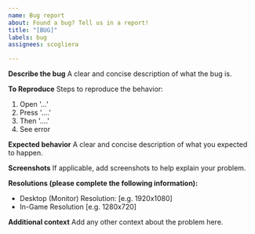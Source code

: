 ```yaml
---
name: Bug report
about: Found a bug? Tell us in a report!
title: "[BUG]"
labels: bug
assignees: scogliera

---
```


**Describe the bug**
A clear and concise description of what the bug is.

**To Reproduce**
Steps to reproduce the behavior:
1. Open '...'
2. Press '....'
3. Then '....'
4. See error

**Expected behavior**
A clear and concise description of what you expected to happen.

**Screenshots**
If applicable, add screenshots to help explain your problem.

**Resolutions (please complete the following information):**
 - Desktop (Monitor) Resolution: [e.g. 1920x1080]
 - In-Game Resolution [e.g. 1280x720]

**Additional context**
Add any other context about the problem here.
